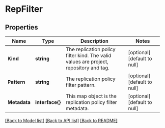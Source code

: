# RepFilter

## Properties
Name | Type | Description | Notes
------------ | ------------- | ------------- | -------------
**Kind** | **string** | The replication policy filter kind. The valid values are project, repository and tag. | [optional] [default to null]
**Pattern** | **string** | The replication policy filter pattern. | [optional] [default to null]
**Metadata** | **interface{}** | This map object is the replication policy filter metadata. | [optional] [default to null]

[[Back to Model list]](../README.md#documentation-for-models) [[Back to API list]](../README.md#documentation-for-api-endpoints) [[Back to README]](../README.md)


